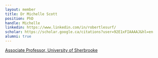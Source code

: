 ```yaml
---
layout: member
title: Dr Michelle Scott
position: PhD
handle: Michelle
linkedin: https://www.linkedin.com/in/robertlesurf/
scholar: https://scholar.google.ca/citations?user=92E1xFIAAAAJ&hl=en
alumni: true
---
```


[Associate Professor, University of Sherbrooke](https://www.usherbrooke.ca/dep-biochimie/personnel/professeurs-reguliers/michelle-scott/)
